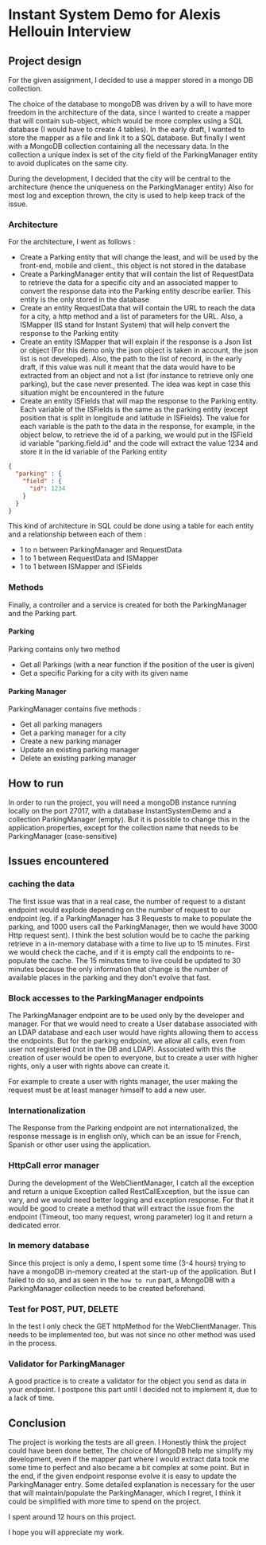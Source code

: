 # Instant System Demo for Alexis Hellouin Interview

## Project design

For the given assignment, I decided to use a mapper stored in a mongo DB collection.

The choice of the database to mongoDB was driven by a will to have more freedom in the architecture of the data,
since I wanted to create a mapper that will contain sub-object, which would be more complex using a SQL database (I 
would have to create 4 tables).
In the early draft, I wanted to store the mapper as a file and link it to a SQL database. But finally I went with a 
MongoDB collection containing all the necessary data. In the collection a unique index is set of the city field of the 
ParkingManager entity to avoid duplicates on the same city.

During the development, I decided that the city will be central to the architecture (hence the uniqueness on the ParkingManager entity)
Also for most log and exception thrown, the city is used to help keep track of the issue. 

### Architecture

For the architecture, I went as follows : 
- Create a Parking entity that will change the least, and will be used by the front-end, mobile and client., this object 
is not stored in the database
- Create a ParkingManager entity that will contain the list of RequestData to retrieve the data for a specific city and an 
associated mapper to convert the response data into the Parking entity describe earlier. This entity is the only stored
in the database
- Create an entity RequestData that will contain the URL to reach the data for a city, a http method and a list of 
parameters for the URL. Also, a ISMapper (IS stand for Instant System) that will help convert the response to the Parking entity
- Create an entity ISMapper that will explain if the response is a Json list or object (For this demo only the json 
object is taken in account, the json list is not developed). Also, the path to the list of record, in the early draft, 
if this value was null it meant that the data would have to be extracted from an object and not a list (for instance to
retrieve only one parking), but the case never presented. The idea was kept in case this situation might be encountered in the future
- Create an entity ISFields that will map the response to the Parking entity. Each variable of the ISFields is the same as
the parking entity (except position that is split in longitude and latitude in ISFields). The value for each variable
is the path to the data in the response, for example, in the object below, to retrieve the id of a parking, we would 
put in the ISField id variable "parking.field.id" and the code will extract the value 1234 and store it in the id variable of 
the Parking entity
```json
{
  "parking" : {
    "field" : {
      "id": 1234
    }
  }
}
```
This kind of architecture in SQL could be done using a table for each entity and a relationship between each of them : 
- 1 to n between ParkingManager and RequestData
- 1 to 1 between RequestData and ISMapper
- 1 to 1 between ISMapper and ISFields

### Methods
Finally, a controller and a service is created for both the ParkingManager and the Parking part. 

#### Parking 
Parking contains only two method 
- Get all Parkings (with a near function if the position of the user is given) 
- Get a specific Parking for a city with its given name

#### Parking Manager
ParkingManager contains five methods : 
- Get all parking managers
- Get a parking manager for a city
- Create a new parking manager
- Update an existing parking manager
- Delete an existing parking manager

## How to run

In order to run the project, you will need a mongoDB instance running locally on the port 27017, with a database 
InstantSystemDemo and a collection ParkingManager (empty). But it is possible to change this in the application.properties, 
except for the collection name that needs to be ParkingManager (case-sensitive)

## Issues encountered
### caching the data
The first issue was that in a real case, the number of request to a distant endpoint would explode depending on the 
number of request to our endpoint (eg. if a ParkingManager has 3 Requests to make to populate the parking, and 1000 
users call the ParkingManager, then we would have 3000 Http request sent). I think the best solution would be to cache 
the parking retrieve in a in-memory database with a time to live up to 15 minutes. First we would check the cache, and 
if it is empty call the endpoints to re-populate the cache. The 15 minutes time to live could be updated to 30 minutes
because the only information that change is the number of available places in the parking and they don't evolve that fast.

### Block accesses to the ParkingManager endpoints
The ParkingManager endpoint are to be used only by the developer and manager. For that we would need to create a User 
database associated with an LDAP database and each user would have rights allowing them to access the endpoints.
But for the parking endpoint, we allow all calls, even from user not registered (not in the DB and LDAP).
Associated with this the creation of user would be open to everyone, but to create a user with higher rights, only a
user with rights above can create it. 

For example to create a user with rights manager, the user making the request must be at least manager himself to add a new user.

### Internationalization
The Response from the Parking endpoint are not internationalized, the response message is in english only, which can be
an issue for French, Spanish or other user using the application.

### HttpCall error manager
During the development of the WebClientManager, I catch all the exception and return a unique Exception called 
RestCallException, but the issue can vary, and we would need better logging and exception response. For that it would 
be good to create a method that will extract the issue from the endpoint (Timeout, too many request, wrong parameter)
log it and return a dedicated error. 

### In memory database
Since this project is only a demo, I spent some time (3-4 hours) trying to have a mongoDB in-memory created at the start-up of 
the application. But I failed to do so, and as seen in the `how to run` part, a MongoDB with a ParkingManager collection
needs to be created beforehand.

### Test for POST, PUT, DELETE
In the test I only check the GET httpMethod for the WebClientManager. This needs to be implemented too, but was not 
since no other method was used in the process.

### Validator for ParkingManager
A good practice is to create a validator for the object you send as data in your endpoint. I postpone this part until
I decided not to implement it, due to a lack of time.

## Conclusion
The project is working the tests are all green. I Honestly think the project could have been done better, The choice of
MongoDB help me simplify my development, even if the mapper part where I would extract data took me some time to perfect
and also became a bit complex at some point. But in the end, if the given endpoint response evolve it is easy to update
the ParkingManager entry. Some detailed explanation is necessary for the user that will maintain/populate the
ParkingManager, which I regret, I think it could be simplified with more time to spend on the project.

I spent around 12 hours on this project.

I hope you will appreciate my work.
